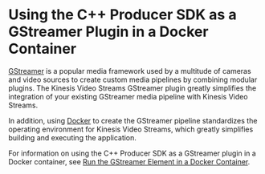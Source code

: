 # Using the C\+\+ Producer SDK as a GStreamer Plugin in a Docker Container<a name="producer-sdk-cpp-gstreamer-docker"></a>

[GStreamer](https://gstreamer.freedesktop.org/) is a popular media framework used by a multitude of cameras and video sources to create custom media pipelines by combining modular plugins\. The Kinesis Video Streams GStreamer plugin greatly simplifies the integration of your existing GStreamer media pipeline with Kinesis Video Streams\. 

In addition, using [Docker]() to create the GStreamer pipeline standardizes the operating environment for Kinesis Video Streams, which greatly simplifies building and executing the application\.

For information on using the C\+\+ Producer SDK as a GStreamer plugin in a Docker container, see [Run the GStreamer Element in a Docker Container](examples-gstreamer-plugin.md#examples-gstreamer-plugin-docker)\.